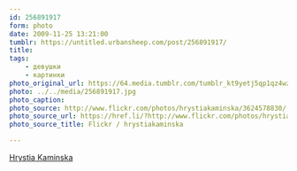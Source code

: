 ```yaml
---
id: 256891917
form: photo
date: 2009-11-25 13:21:00
tumblr: https://untitled.urbansheep.com/post/256891917/
title:
tags:
    - девушки
    - картинки
photo_original_url: https://64.media.tumblr.com/tumblr_kt9yetj5qp1qz4wzio1_500.jpg
photo: ../../media/256891917.jpg
photo_caption:
photo_source: http://www.flickr.com/photos/hrystiakaminska/3624578830/
photo_source_url: https://href.li/?http://www.flickr.com/photos/hrystiakaminska/3624578830/
photo_source_title: Flickr / hrystiakaminska

---
```


<p><a href="http://www.flickr.com/photos/hrystiakaminska/3624578830/">Hrystia Kaminska</a></p>
